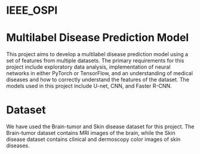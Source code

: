 # IEEE_OSPI

# Multilabel Disease Prediction Model
This project aims to develop a multilabel disease prediction model using a set of features from multiple datasets. 
The primary requirements for this project include exploratory data analysis, implementation of neural networks in either PyTorch or TensorFlow, 
and an understanding of medical diseases and how to correctly understand the features of the dataset. 
The models used in this project include U-net, CNN, and Faster R-CNN.

# Dataset
We have used the Brain-tumor and Skin disease dataset for this project. 
The Brain-tumor dataset contains MRI images of the brain, while 
the Skin disease dataset contains clinical and dermoscopy color images of skin diseases.
